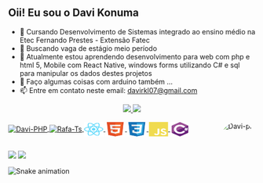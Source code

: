 ## Oii! Eu sou o Davi Konuma

- 🏫 Cursando Desenvolvimento de Sistemas integrado ao ensino médio na Etec Fernando Prestes - Extensão Fatec
- 👀 Buscando vaga de estágio meio período
- 🌱 Atualmente estou aprendendo desenvolvimento para web com php e html 5, Mobile com React Native, windows forms utilizando C# e sql para manipular os dados destes projetos 
- 🤖 Faço algumas coisas com arduino também ...
- 📫 Entre em contato neste email: davirkl07@gmail.com
<div align="center">
  <a href="https://github.com/DaviRKL">
  <img height="180em" src="https://github-readme-stats.vercel.app/api?username=DaviRKL&show_icons=true&theme=dracula&include_all_commits=true&count_private=true"/>
  <img height="180em" src="https://github-readme-stats.vercel.app/api/top-langs/?username=DaviRKL&layout=compact&langs_count=7&theme=dracula"/>
</div>
<div style="display: inline_block"><br>
  <img align="center" alt="Davi-PHP" height="30" width="40" src="https://cdn.jsdelivr.net/gh/devicons/devicon/icons/php/php-original.svg">
  <img align="center" alt="Rafa-Ts" height="30" width="40" src="https://cdn.jsdelivr.net/gh/devicons/devicon/icons/mysql/mysql-original-wordmark.svg">
  <img align="center" alt="Rafa-React" height="30" width="40" src="https://raw.githubusercontent.com/devicons/devicon/master/icons/react/react-original.svg">
  <img align="center" alt="Rafa-HTML" height="30" width="40" src="https://raw.githubusercontent.com/devicons/devicon/master/icons/html5/html5-original.svg">
  <img align="center" alt="Rafa-CSS" height="30" width="40" src="https://raw.githubusercontent.com/devicons/devicon/master/icons/css3/css3-original.svg">
  <img align="center" alt="Rafa-Python" height="30" width="40" src="https://raw.githubusercontent.com/devicons/devicon/master/icons/javascript/javascript-plain.svg">
  <img align="center" alt="Rafa-Csharp" height="30" width="40" src="https://raw.githubusercontent.com/devicons/devicon/master/icons/csharp/csharp-original.svg">
  <img align="right" alt="Davi-pic" height="150" style="border-radius:50px;" src="https://media.discordapp.net/attachments/1037459832762028145/1037459920959844464/personagem.gif?width=579&height=579">
</div>

##

<div>
  
  <a href="https://instagram.com/davirkl67" target="_blank"><img src="https://img.shields.io/badge/-Instagram-%23E4405F?style=for-the-badge&logo=instagram&logoColor=white" target="_blank"></a>
  <a href = "mailto: davirkl07@gmail.com"><img src="https://img.shields.io/badge/-Gmail-%23333?style=for-the-badge&logo=gmail&logoColor=white" target="_blank"></a>
 
</div>
  
![Snake animation](https://github.com/DaviRKL/DaviRKL/blob/output/github-contribution-grid-snake.svg)
